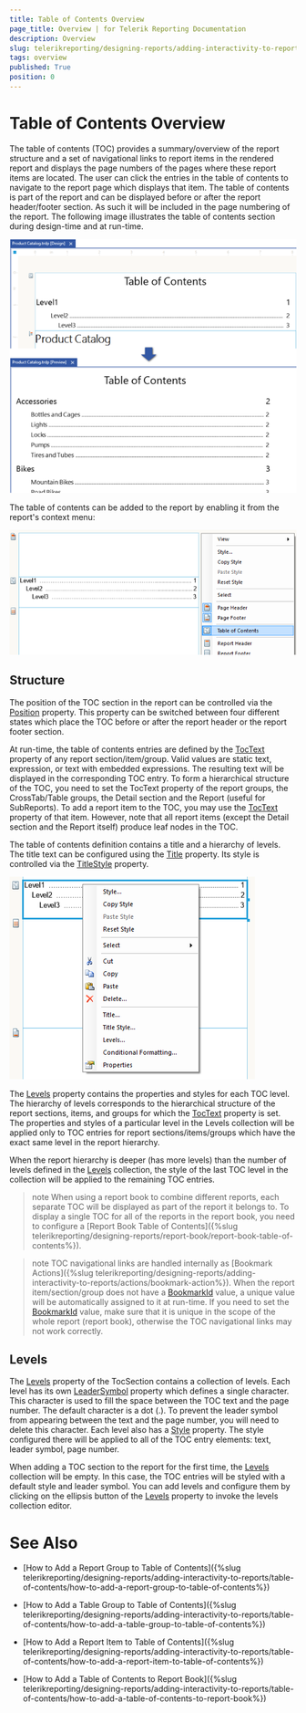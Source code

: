 ```yaml
---
title: Table of Contents Overview
page_title: Overview | for Telerik Reporting Documentation
description: Overview
slug: telerikreporting/designing-reports/adding-interactivity-to-reports/table-of-contents/overview
tags: overview
published: True
position: 0
---
```


# Table of Contents Overview



The table of contents (TOC) provides a summary/overview of the report structure and a set of navigational links to report items in the rendered report          and displays the page numbers of the pages where these report items are located.         The user can click the entries in the table of contents to navigate to the report page which displays that item. The table of contents is part of the report and can be         displayed before or after the report header/footer section. As such it will be included in the page numbering of the report. The following image illustrates the table of contents         section during design-time and at run-time.         

  ![toc 01](images/toc01.png)

The table of contents can be added to the report by enabling it from the report's context menu:         

  ![toc Report Context Menu](images/tocReportContextMenu.png)

## Structure

The position of the TOC section in the report can be controlled via the  [Position](/reporting/api/Telerik.Reporting.TocSection#Telerik_Reporting_TocSection_Position)  property.           This property can be switched between four different states which place the TOC before or after the report header or the report footer section.         

At run-time, the table of contents entries are defined by the  [TocText](/reporting/api/Telerik.Reporting.ReportItemBase#Telerik_Reporting_ReportItemBase_TocText)             property of any report section/item/group. Valid values are static text, expression, or text with embedded expressions. The resulting text will be displayed in the corresponding TOC entry.           To form a hierarchical structure of the TOC, you need to set the TocText property of the report groups, the CrossTab/Table groups, the Detail section and the Report (useful for SubReports).           To add a report item to the TOC, you may use the  [TocText](/reporting/api/Telerik.Reporting.ReportItemBase#Telerik_Reporting_ReportItemBase_TocText)  property of that item. However,            note that all report items (except the Detail section and the Report itself) produce leaf nodes in the TOC.         

The table of contents definition contains a title and a hierarchy of levels. The title text can be configured using the             [Title](/reporting/api/Telerik.Reporting.TocSection#Telerik_Reporting_TocSection_Title)            property. Its style is controlled via the  [TitleStyle](/reporting/api/Telerik.Reporting.TocSection#Telerik_Reporting_TocSection_TitleStyle)  property.           

  ![toc Context Menu](images/tocContextMenu.png)

The  [Levels](/reporting/api/Telerik.Reporting.TocSection#Telerik_Reporting_TocSection_Levels)  property contains the properties and styles for each TOC level.            The hierarchy of levels corresponds to the hierarchical structure of the report sections, items, and groups           for which the  [TocText](/reporting/api/Telerik.Reporting.ReportItemBase#Telerik_Reporting_ReportItemBase_TocText)  property is set.            The properties and styles of a particular level in the Levels collection will be applied only to TOC entries for report sections/items/groups           which have the exact same level in the report hierarchy.         

When the report hierarchy is deeper (has more levels) than the number of levels defined in the             [Levels](/reporting/api/Telerik.Reporting.TocSection#Telerik_Reporting_TocSection_Levels)  collection, the style of the last TOC level in the collection will be applied           to the remaining TOC entries.         

>note When using a report book to combine different reports, each separate TOC will be displayed as part of the report it belongs to. To display a single TOC for all of the reports              in the report book, you need to configure a [Report Book Table of Contents]({%slug telerikreporting/designing-reports/report-book/report-book-table-of-contents%}).           


>note TOC navigational links are handled internally as [Bookmark Actions]({%slug telerikreporting/designing-reports/adding-interactivity-to-reports/actions/bookmark-action%}). When the report item/section/group             does not have a  [BookmarkId](/reporting/api/Telerik.Reporting.ReportItemBase#Telerik_Reporting_ReportItemBase_BookmarkId)  value, a unique value will be automatically assigned to it             at run-time. If you need to set the  [BookmarkId](/reporting/api/Telerik.Reporting.ReportItemBase#Telerik_Reporting_ReportItemBase_BookmarkId)  value, make sure that it is unique in the scope             of the whole report (report book), otherwise the TOC navigational links may not work correctly.           


## Levels

The  [Levels](/reporting/api/Telerik.Reporting.TocSection#Telerik_Reporting_TocSection_Levels)  property of the TocSection contains a collection of levels.            Each level has its own  [LeaderSymbol](/reporting/api/Telerik.Reporting.TocLevel#Telerik_Reporting_TocLevel_LeaderSymbol)            property which defines a single character. This character is used to fill the space between the TOC text and the page number. The default character is a dot (.).           To prevent the leader symbol from appearing between the text and the page number, you will need to delete this character.           Each level also has a  [Style](/reporting/api/Telerik.Reporting.Drawing#Telerik_Reporting_Drawing_Style)  property.            The style configured there will be applied to all of the TOC entry elements: text, leader symbol, page number.         

When adding a TOC section to the report for the first time, the  [Levels](/reporting/api/Telerik.Reporting.TocSection#Telerik_Reporting_TocSection_Levels)            collection will be empty. In this case, the TOC entries will be styled with a           default style and leader symbol. You can add levels and configure them by clicking on the ellipsis button of the             [Levels](/reporting/api/Telerik.Reporting.TocSection#Telerik_Reporting_TocSection_Levels)  property to invoke the           levels collection editor.         

# See Also


 * [How to Add a Report Group to Table of Contents]({%slug telerikreporting/designing-reports/adding-interactivity-to-reports/table-of-contents/how-to-add-a-report-group-to-table-of-contents%})

 * [How to Add a Table Group to Table of Contents]({%slug telerikreporting/designing-reports/adding-interactivity-to-reports/table-of-contents/how-to-add-a-table-group-to-table-of-contents%})

 * [How to Add a Report Item to Table of Contents]({%slug telerikreporting/designing-reports/adding-interactivity-to-reports/table-of-contents/how-to-add-a-report-item-to-table-of-contents%})

 * [How to Add a Table of Contents to Report Book]({%slug telerikreporting/designing-reports/adding-interactivity-to-reports/table-of-contents/how-to-add-a-table-of-contents-to-report-book%})
